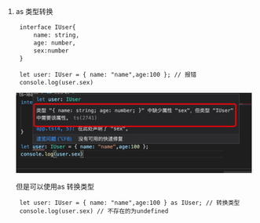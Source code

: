 1. as 类型转换

        interface IUser{
            name: string,
            age: number,
            sex:number
        }

        let user: IUser = { name: "name",age:100 }; // 报错
        console.log(user.sex)

   ![avatar](../assets/as.jpg)

   但是可以使用as 转换类型

        let user: IUser = { name: "name",age:100 } as IUser; // 转换类型
        console.log(user.sex) // 不存在的为undefined